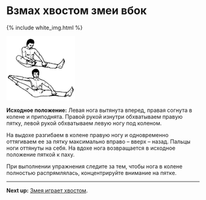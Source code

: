 # Взмах хвостом змеи вбок

{% include white_img.html %}

![](./img/10.png)

**Исходное положение:** Левая нога вытянута вперед, правая согнута в колене и
приподнята. Правой рукой изнутри обхватываем правую пятку, левой рукой
обхватываем левую ногу под коленом.

На выдохе разгибаем в колене правую ногу и одновременно оттягиваем ее за пятку
максимально вправо – вверх – назад. Пальцы ноги оттянуты на себя. На вдохе нога
возвращается в исходное положение пяткой к паху.

При выполнении упражнения следите за тем, чтобы нога в колене полностью
распрямлялась, концентрируйте внимание на пятке.

***

**Next up:** [Змея играет хвостом](../11).
